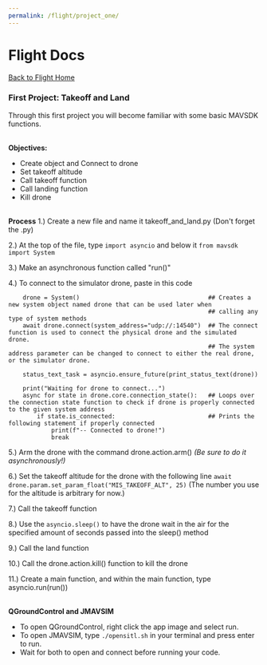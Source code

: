 ```yaml
---
permalink: /flight/project_one/
---
```



# Flight Docs

[Back to Flight Home](/docs/)


### First Project: Takeoff and Land

Through this first project you will become 
familiar with some basic MAVSDK functions.

\
**Objectives:**

 - Create object and Connect to drone
 - Set takeoff altitude
 - Call takeoff function
 - Call landing function
 - Kill drone

\
**Process**
1.) Create a new file and name it takeoff_and_land.py (Don't forget the .py)

2.) At the top of the file, type ```import asyncio``` and below it ```from mavsdk import System```

3.) Make an asynchronous function called "run()"

4.) To connect to the simulator drone, paste in this code

```
    drone = System()                                    ## Creates a new system object named drone that can be used later when  
                                                        ## calling any type of system methods
    await drone.connect(system_address="udp://:14540")  ## The connect function is used to connect the physical drone and the simulated drone. 
                                                        ## The system address parameter can be changed to connect to either the real drone, or the simulator drone.

    status_text_task = asyncio.ensure_future(print_status_text(drone))

    print("Waiting for drone to connect...")
    async for state in drone.core.connection_state():   ## Loops over the connection state function to check if drone is properly connected to the given system address
        if state.is_connected:                          ## Prints the following statement if properly connected
            print(f"-- Connected to drone!")
            break
```

5.) Arm the drone with the command drone.action.arm() *(Be sure to do it asynchronously!)*

6.) Set the takeoff altitude for the drone with the following line ```await drone.param.set_param_float("MIS_TAKEOFF_ALT", 25)``` (The number you use for the altitude is arbitrary for now.)

7.) Call the takeoff function

8.) Use the ```asyncio.sleep()``` to have the drone wait in the air for the specified amount of seconds passed into the sleep() method

9.) Call the land function

10.) Call the drone.action.kill() function to kill the drone

11.) Create a main function, and within the main function, type asyncio.run(run()) 

\
**QGroundControl and JMAVSIM**
 - To open QGroundControl, right click the app image and select run.
 - To open JMAVSIM, type ```./opensitl.sh``` in your terminal and press enter to run.
 - Wait for both to open and connect before running your code.
